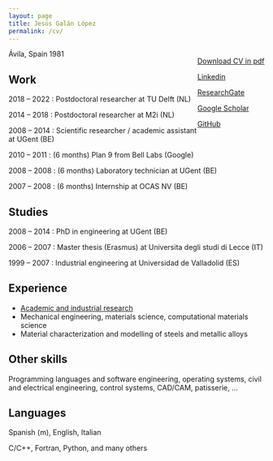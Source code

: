 ```yaml
---
layout: page
title: Jesús Galán López
permalink: /cv/
---
```


<div style="float:right">
  <p><a href="/cv-jgl.pdf">Download CV in pdf</a></p>
  <p><a href="https://www.linkedin.com/in/jes%C3%BAs-gal%C3%A1n-a7051359/">Linkedin</a></p>
  <p><a href="https://www.researchgate.net/profile/Jesus-Galan-Lopez-2">ResearchGate</a></p>
  <p><a href="https://scholar.google.com/citations?user=cZ6V-mAAAAAJ&hl=en">Google Scholar</a></p>
  <p><a href="https://github.com/yiyus">GitHub</a></p>
</div>

Ávila, Spain 1981

## Work

2018 – 2022
: Postdoctoral researcher at TU Delft (NL)

2014 – 2018
: Postdoctoral researcher at M2i (NL)

2008 – 2014
: Scientific researcher / academic assistant at UGent (BE)

2010 – 2011
: (6 months) Plan 9 from Bell Labs (Google)

2008 – 2008
: (6 months) Laboratory technician at UGent (BE)

2007 – 2008
: (6 months) Internship at OCAS NV (BE)

## Studies

2008 – 2014
: PhD in engineering at UGent (BE)

2006 – 2007
: Master thesis (Erasmus) at Universita degli studi di Lecce (IT)

1999 – 2007
: Industrial engineering at Universidad de Valladolid (ES)

## Experience

- [Academic and industrial research](/publications)
- Mechanical engineering, materials science, computational materials science
- Material characterization and modelling of steels and metallic alloys

## Other skills

Programming languages and software engineering, operating systems,
civil and electrical engineering, control systems, CAD/CAM, patisserie, …

## Languages

Spanish (m), English, Italian

C/C++, Fortran, Python, and many others

